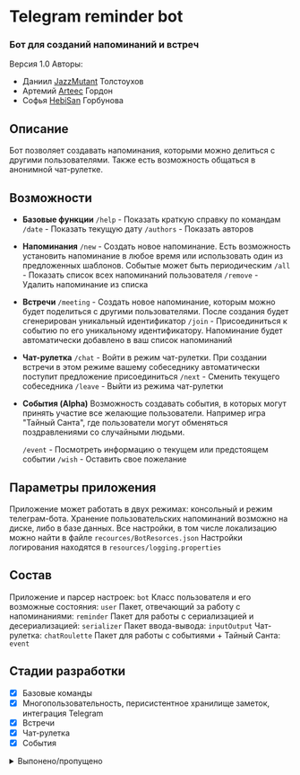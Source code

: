 # Telegram reminder bot
### Бот для созданий напоминаний и встреч
Версия 1.0
Авторы:
- Даниил [JazzMutant](https://t.me/JazzMutant) Толстоухов
- Артемий [Arteec](https://vk.com/arteeck24) Гордон
- Софья [HebiSan](https://vk.com/hebi_san) Горбунова

## Описание
Бот позволяет создавать напоминания, которыми можно делиться с другими пользователями. 
Также есть возможность общаться в анонимной чат-рулетке.

## Возможности
- **Базовые функции**
    `/help` - Показать краткую справку по командам
    `/date` - Показать текущую дату
    `/authors` - Показать авторов
    
- **Напоминания**
    `/new` - Создать новое напоминание. Есть возможность установить напоминание в любое время или использовать один из предложенных шаблонов.
    Событые может быть периодическим
    `/all` - Показать список всех напоминаний пользователя
    `/remove` - Удалить напоминание из списка
    
- **Встречи**
    `/meeting` - Создать новое напоминание, которым можно будет поделиться с другими пользователями. 
    После создания будет сгенерирован уникальный идентификатор
    `/join` - Присоединиться к событию по его уникальному идентификатору. Напоминание будет автоматически добавлено в ваш список напоминаний
    
- **Чат-рулетка**
    `/chat` - Войти в режим чат-рулетки. При создании встречи в этом режиме вашему собеседнику автоматически поступит предложение присоединиться
    `/next` - Сменить текущего собеседника
    `/leave` - Выйти из режима чат-рулетки
    
- **События (Alpha)**
    Возможность создавать события, в которых могут принять участие все желающие пользователи.
    Например игра "Тайный Санта", где пользователи могут обменяться поздравлениями со случайными людьми.
    
    `/event` - Посмотреть информацию о текущем или предстоящем событии
    `/wish` - Оставить свое пожелание
    
## Параметры приложения
Приложение может работать в двух режимах: консольный и режим телеграм-бота. 
Хранение пользовательских напоминаний возможно на диске, либо в базе данных. 
Все настройки, в том числе локализацию можно найти в файле `recources/BotResorces.json`
Настройки логирования находятся в `resources/logging.properties`

## Состав
Приложение и парсер настроек: `bot`
Класс пользователя и его возможные состояния: `user`
Пакет, отвечающий за работу с напоминаниями: `reminder`
Пакет для работы с сериализацией и десериализацией: `serializer`
Пакет ввода-вывода: `inputOutput`
Чат-рулетка: `chatRoulette`
Пакет для работы с событиями + Тайный Санта: `event`

## Стадии разработки
- [x] Базовые команды
- [x] Многопользовательность, перисистентное хранилище заметок, интеграция Telegram
- [x] Встречи
- [x] Чат-рулетка
- [x] События

<details>
<summary>Выпонено/пропущено</summary>
  - [x] Об авторах <br>
  - [x] help <br>
  - [x] echo <br>
  - [x] Команды для создания заметки, вывод напоминания в указанное время <br>  
  - [x] Отделить ввод/вывод <br>
  - [x] <b>Перисистентное хранилище</b> <br>  
  - [x] Многопользовательность <br>
  - [x] Список напоминаний <br>
  - [x] Тесты <br>
  - [x] Удаление заметок <br> 
  - [x] <b>Telegram**</b> <br>
  - [x] Проблема многопоточности <br>
  - [x] Встречи <br>
  - [x] Проблема вывода большого числа заметок в нужное время <br>
  - [x] Уменьшить дельту между датой заметки и текущим временем <br>
  - [x] <b>Периодичные напоминания</b><br>
  - [x] Настройки и внутренние тексты вынести в .ini или .json<br>
  - [x] Логи<br>
  - [x] <b>Чат-рулетка</b><br> 
        Пользователи могут анонимно общаться через бота со случайным человеком.<br> 
        Собеседника можно сменить в любой момент.<br> 
        Собеседники могут создать общую встречу по общему согласию.<br>
    - [x] Новое состояние -- общение<br>
    - [x] Придумать как создавать встречи<br>
  - [x] <b>Heroku</b><br>
  - [x] String.format<br>
  - [x] uuid<br>
  - [x] Тип сериализатора в конфиге<br>
  - [x] Правильное время на Хероку<br>
  - [x] Отделить парсинг команд от их исполнения<br>
  - [x] <b>Json -> data base</b><br>
  - [x] Класс пользователя<br>
  - [x] Не переключаться на одного и того же юзера в рулетке<br>
  - [x] Вынести установку периода в отельный диалог<br>
  - [x] /stop<br>
  - [x] Переместить заметки в /Resources<br>
  - [x] <b>Тайный санта</b><br>
        Пользователи собираются в группу, потом в определенное время каждому пользователю<br> 
        назначается собеседник, которому он должен написать поздравление (Или что-то не <br>
        текстовое -- надо подумать). Если человек не отправлет поздравление, то ему приходит<br> 
        напоминание. Если не отправить поздравление до дедлайна, то пользователь теряет <br>
        анонимность и всем остальным оправляется гневное сообщение (напр. Толик -- бубун)<br>
  - [x] Пофиксить проблему с неправильным отображением месяцев следующего года<br>
  - [x] Сделать так, чтобы кнопка возвращала конкретное значение, а не номер кнопки<br>
  - [x] Пофиксить проблему с потерей коннекта к базе данных<br>
  - [x] synchronized -> потокобезопасные структуры. Сохранить все сортировки и компараторы<br>
  - [x] Красивый вид дней месяца и мясяцев года.<br>
  - [x] Убрать двустороннюю связь между классами<br>
  - [ ] В рулетке, при создании встречи, токен видят все<br>
  - [ ] Заменить айди чата на никнейм или что-то еще в рулетке.<br> 
  - [ ] Добавить возможность делать никнемы<br>
  - [ ] Исправление некорректной даты начинается в тот же шаг, когда дата становится неправильной<br>
  - [ ] Пофиксить тесты<br>
  - [ ] Русификация<br>
  - [ ] Help в телеге <br>
  - [ ] DDoS заметки :D<br>
  - [ ] /start<br>
  - [ ] Убрать варнинги при билде<br>
  - [ ] Добавить описание<br>
  - [ ] Спрашивать у пользователя часовой пояс<br>
  - [ ] В списке всех заметок выводить токен у встреч<br>
  - [ ] Заменить switch на словарь комманд<br>
  - [ ] Добавить описание тайного Санты<br>
  - [ ] Добавить возможность писать время через точку<br>
  - [ ] Починить счетчик онлайн пользователей<br>
  - [ ] Динамически менять время обновления<br>
  - [ ] Связь заметок между собой. При удалении корневой, удаляются все<br>
</details>
